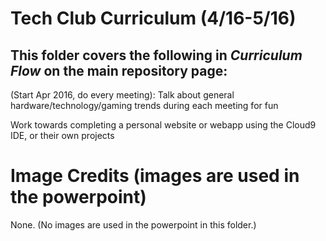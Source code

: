 # Tech Club Curriculum (4/16-5/16)

## This folder covers the following in *Curriculum Flow* on the main repository page:
(Start Apr 2016, do every meeting): Talk about general hardware/technology/gaming trends during each meeting for fun

Work towards completing a personal website or webapp using the Cloud9 IDE, or their own projects

# Image Credits (images are used in the powerpoint)
None. (No images are used in the powerpoint in this folder.)
